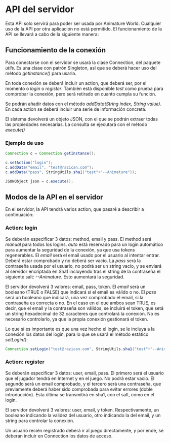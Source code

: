 # API del servidor #

Esta API solo servirá para poder ser usada por Animature World. Cualquier uso de la API por otra aplicación no está permitido. El funcionamiento de la API se llevará a cabo de la siguiente manera:

## Funcionamiento de la conexión ##

Para conectarse con el servidor se usará la clase Connection, del paquete *utils*.
Es una clase con patrón Singleton, así que se deberá hacer uso del método *getInstance()* para usarla.

En toda conexión se deberá incluir un action, que deberá ser, por el momento o *login* o *register*. También está disponible *test* como prueba para comprobar la conexión, pero será retirado en cuanto cumpla su función.

Se podrán añadir datos con el método *addData(String index, String value)*. En cada action se deberá incluir una serie de información concreta.

El sistema devolverá un objeto JSON, con el que se podrán extraer todas las propiedades necesarias. La consulta se ejecutará con el método *execute()*

### Ejemplo de uso ###

```java
Connection c = Connection.getInstance();

c.setAction("login");
c.addData("email", "test@razican.com");
c.addData("pass", StringUtils.sha1("test"+"--Animature"));

JSONObject json = c.execute();
```

## Modos de la API en el servidor ##

En el servidor, la API tendrá varios action, que pasaré a describir a continuación:

### Action: login ###

Se deberán especificar 3 datos: method, email y pass. El method será *manual* para todos los logins. *auto* está reservado para un login automático para aumentar la seguridad de la conexión, ya que usa tokens regenerables.
El *email* será el email usado por el usuario al intentar entrar. Deberá estar comprobado y no deberá ser vacío.
La *pass* será la contraseña usada por el usuario, no podrá ser un string vacío, y se enviará al servidor encriptada en Sha1 incluyendo tras el string de la contraseña el siguiente salt: *--Animature*. Esto aumentará la seguridad.

El servidor devolverá 3 valores: email, pass, token. El *email* será un booleano (TRUE o FALSE) que indicará si el email es válido o no. El *pass* será un booleano que indicará, una vez comprobado el email, si la contraseña es correcta o no.
En el caso en el que ambos sean TRUE, es decir, que el email y la contraseña son válidos, se incluirá el token, que setá un string hexadecimal de 32 caracteres que controlará la conexión. No es necesario controlarlo, ya que la propia conexión gestionará el token.

Lo que sí es importante es que una vez hecho el login, se le incluya a la conexión los datos del login, para lo que se usará el método estático *setLogin()*:

```java
Connection.setLogin("test@razican.com", StringUtils.sha1("test"+"--Animature"));
```

### Action: register ###

Se deberán especificar 3 datos: user, email, pass. El primero será el usuario que el jugador tendrá en Internet y en el juego. No podrá estar vacío. El segundo será un email comprobado, y el tercero será una contraseña, que previamente deberá haber sido comprobada para evitar errores (doble introducción). Esta última se transmitirá en sha1, con el salt, como en el login.

El servidor devolverá 3 valores: user, email, y token. Respectivamente, un booleano indicando la validez del usuario, otro indicando la del email, y un string para controlar la conexión.

Un usuario recién registrado deberá ir al juego directamente, y por ende, se deberán incluir en Connection los datos de acceso.